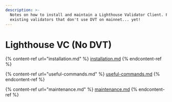 ```yaml
---
description: >-
  Notes on how to install and maintain a Lighthouse Validator Client. For the
  existing validators that don't use DVT on mainnet... yet!
---
```


# Lighthouse VC (No DVT)

{% content-ref url="installation.md" %}
[installation.md](installation.md)
{% endcontent-ref %}

{% content-ref url="useful-commands.md" %}
[useful-commands.md](useful-commands.md)
{% endcontent-ref %}

{% content-ref url="maintenance.md" %}
[maintenance.md](maintenance.md)
{% endcontent-ref %}
